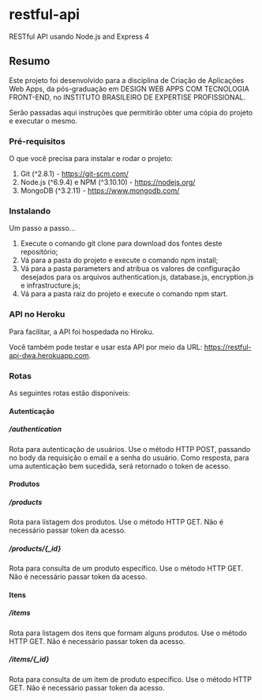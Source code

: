 # restful-api
RESTful API usando Node.js and Express 4

## Resumo
Este projeto foi desenvolvido para a disciplina de Criação de Aplicações Web Apps, da pós-graduação em DESIGN WEB APPS COM TECNOLOGIA FRONT-END, no INSTITUTO BRASILEIRO DE EXPERTISE PROFISSIONAL.

Serão passadas aqui instruções que permitirão obter uma cópia do projeto e executar o mesmo.

### Pré-requisitos
O que você precisa para instalar e rodar o projeto:

1. Git (^2.8.1) - https://git-scm.com/
2. Node.js (^6.9.4) e NPM (^3.10.10) - https://nodejs.org/
3. MongoDB (^3.2.11) - https://www.mongodb.com/

### Instalando
Um passo a passo...

1. Execute o comando git clone para download dos fontes deste repositório;
2. Vá para a pasta do projeto e execute o comando npm install;
3. Vá para a pasta parameters and atribua os valores de configuração desejados para os arquivos authentication.js, database.js, encryption.js e infrastructure.js;
4. Vá para a pasta raiz do projeto e execute o comando npm start.

### API no Heroku
Para facilitar, a API foi hospedada no Hiroku.

Você também pode testar e usar esta API por meio da URL: https://restful-api-dwa.herokuapp.com.

### Rotas
As seguintes rotas estão disponíveis:

#### Autenticação
##### /authentication
Rota para autenticação de usuários. Use o método HTTP POST, passando no body da requisição o email e a senha do usuário. Como resposta, para uma autenticação bem sucedida, será retornado o token de acesso.

#### Produtos
##### /products
Rota para listagem dos produtos. Use o método HTTP GET. Não é necessário passar token da acesso.

##### /products/{_id}
Rota para consulta de um produto específico. Use o método HTTP GET. Não é necessário passar token da acesso.

#### Itens
##### /items
Rota para listagem dos itens que formam alguns produtos. Use o método HTTP GET. Não é necessário passar token da acesso.

##### /items/{_id}
Rota para consulta de um item de produto específico. Use o método HTTP GET. Não é necessário passar token da acesso.
